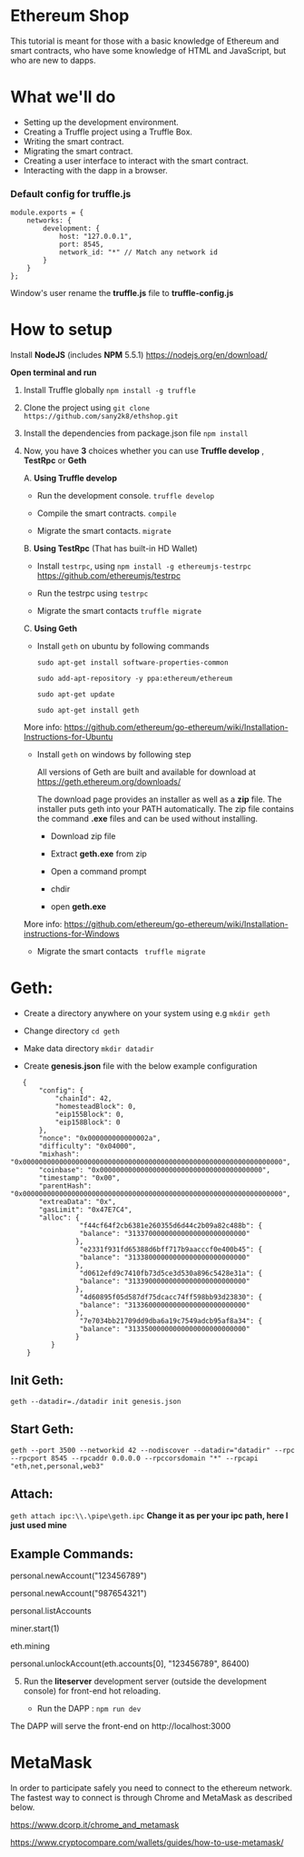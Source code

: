# Ethereum Shop

This tutorial is meant for those with a basic knowledge of Ethereum and smart contracts, who have some knowledge of HTML and JavaScript, but who are new to dapps.

# What we'll do

- Setting up the development environment.
- Creating a Truffle project using a Truffle Box.
- Writing the smart contract.
- Migrating the smart contract.
- Creating a user interface to interact with the smart contract.
- Interacting with the dapp in a browser.

### Default config for truffle.js

```
module.exports = {
    networks: {
        development: {
            host: "127.0.0.1",
            port: 8545,
            network_id: "*" // Match any network id
        }
    }
};
```
Window's user rename the **truffle.js** file to **truffle-config.js**

# How to setup

Install **NodeJS** (includes **NPM** 5.5.1) https://nodejs.org/en/download/

**Open terminal and run** 

1. Install Truffle globally ``npm install -g truffle``

2. Clone the project using ``git clone https://github.com/sany2k8/ethshop.git``

3. Install the dependencies from package.json file ``npm install`` 

4. Now, you have **3** choices whether you can use **Truffle develop** , **TestRpc** or **Geth**
   
   A. **Using Truffle develop**

    - Run the development console. `truffle develop`

    - Compile the smart contracts. ``compile``
 
    - Migrate the smart contacts. ``migrate``

   B. **Using TestRpc** (That has built-in HD Wallet)

    - Install ``testrpc``, using ``npm install -g ethereumjs-testrpc`` https://github.com/ethereumjs/testrpc

    - Run the testrpc using ``testrpc``

    - Migrate the smart contacts ``truffle migrate``

   C. **Using Geth** 

    - Install ``geth`` on ubuntu by following commands

        ``sudo apt-get install software-properties-common``
    
        ``sudo add-apt-repository -y ppa:ethereum/ethereum``
    
        ``sudo apt-get update``
    
        ``sudo apt-get install geth``

   More info: https://github.com/ethereum/go-ethereum/wiki/Installation-Instructions-for-Ubuntu

    - Install ``geth`` on windows by following step
        
        All versions of Geth are built and available for download at https://geth.ethereum.org/downloads/

        The download page provides an installer as well as a **zip** file. The installer puts geth into your PATH automatically. The zip file contains the command **.exe** files and can be used without installing.

        - Download zip file
        
        - Extract **geth.exe** from zip
        
        - Open a command prompt
        
        - chdir
        
        - open **geth.exe**

   More info: https://github.com/ethereum/go-ethereum/wiki/Installation-instructions-for-Windows
  
    - Migrate the smart contacts `` truffle migrate``
    
# Geth:

   - Create a directory anywhere on your system using e.g ``mkdir geth``
 
   - Change directory ``cd geth``
 
   - Make data directory ``mkdir datadir``
 
   - Create **genesis.json** file with the below example configuration
 
 ```
    {
        "config": {
            "chainId": 42,
            "homesteadBlock": 0,
            "eip155Block": 0,
            "eip158Block": 0
        },
        "nonce": "0x000000000000002a",
        "difficulty": "0x04000",
        "mixhash": "0x0000000000000000000000000000000000000000000000000000000000000000",
        "coinbase": "0x0000000000000000000000000000000000000000",
        "timestamp": "0x00",
        "parentHash": "0x0000000000000000000000000000000000000000000000000000000000000000",
        "extreaData": "0x",
        "gasLimit": "0x47E7C4",
        "alloc": {
                  "f44cf64f2cb6381e260355d6d44c2b09a82c488b": {
                  "balance": "31337000000000000000000000000"
                 },
                  "e2331f931fd65388d6bff717b9aacccf0e400b45": {
                  "balance": "31338000000000000000000000000"
                 },
                  "d0612efd9c7410fb73d5ce3d530a896c5428e31a": {
                  "balance": "31339000000000000000000000000"
                 },
                  "4d60895f05d587df75dcacc74ff598bb93d23830": {
                  "balance": "31336000000000000000000000000"
                 },
                  "7e7034bb21709dd9dba6a19c7549adcb95af8a34": {
                  "balance": "31335000000000000000000000000"
                 }
           }
     }

 ```
    
## Init Geth:

``geth --datadir=./datadir init genesis.json``

## Start Geth:

``geth --port 3500 --networkid 42 --nodiscover --datadir="datadir" --rpc --rpcport 8545 --rpcaddr 0.0.0.0 --rpccorsdomain "*" --rpcapi "eth,net,personal,web3"``

## Attach:

``geth attach ipc:\\.\pipe\geth.ipc`` **Change it as per your ipc path, here I just used mine**

## Example Commands:

 personal.newAccount("123456789")

 personal.newAccount("987654321")

 personal.listAccounts

 miner.start(1)

 eth.mining

 personal.unlockAccount(eth.accounts[0], "123456789", 86400)    
    

5. Run the **liteserver** development server (outside the development console) for front-end hot reloading.

    - Run the DAPP : ``npm run dev``

The DAPP will serve the front-end on http://localhost:3000

# MetaMask

In order to participate safely you need to connect to the ethereum network. The fastest way to connect is through Chrome and MetaMask as described below.

https://www.dcorp.it/chrome_and_metamask

https://www.cryptocompare.com/wallets/guides/how-to-use-metamask/


